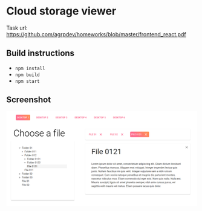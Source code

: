 # Cloud storage viewer

Task url:
https://github.com/agrpdev/homeworks/blob/master/frontend_react.pdf

## Build instructions

- `npm install`
- `npm build`
- `npm start`

## Screenshot

![alt text](./assets/screenshot.png "Screenshot")
